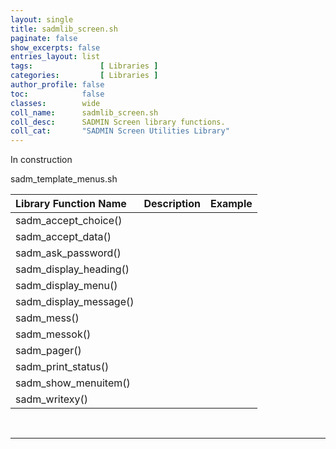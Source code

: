 ```yaml
---
layout: single
title: sadmlib_screen.sh
paginate: false
show_excerpts: false
entries_layout: list
tags:               [ Libraries ]
categories:         [ Libraries ] 
author_profile: false
toc:            false
classes:        wide
coll_name:      sadmlib_screen.sh
coll_desc:      SADMIN Screen library functions.
coll_cat:       "SADMIN Screen Utilities Library" 
---
```


In construction

sadm_template_menus.sh

| Library Function Name | Description | Example | 
| :--- | :--- | :---: |
| sadm_accept_choice() |  | |
| sadm_accept_data() |  | |
| sadm_ask_password() |  | |
| sadm_display_heading() |  | |
| sadm_display_menu() |  | |
| sadm_display_message() |  | |
| sadm_mess() |  | |
| sadm_messok() |  | |
| sadm_pager() |  | |
| sadm_print_status() |  | |
| sadm_show_menuitem() |  | |
| sadm_writexy() |  | |

<br>

---- 
